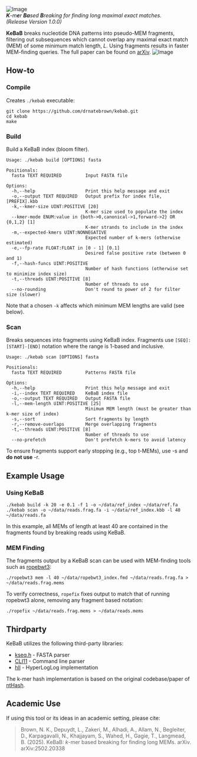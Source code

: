 ![Image](https://github.com/user-attachments/assets/ceccfb5b-b557-435b-b009-1aa7f3424bb2)  
_**K**-m**e**r **Ba**sed **B**reaking for finding long maximal exact matches._  
_(Release Version 1.0.0)_
  
**KeBaB** breaks nucleotide DNA patterns into pseudo-MEM fragments, filtering out subsequences which cannot overlap any maximal exact match (MEM) of some minimum match length, $L$. Using fragments results in faster MEM-finding queries. The full paper can be found on [arXiv](https://arxiv.org/abs/2502.20338).
![Image](https://github.com/user-attachments/assets/2443f05e-e1f1-4ffe-a58c-367071a924a7)
  
## How-to
### Compile
Creates `./kebab` executable:
```
git clone https://github.com/drnatebrown/kebab.git
cd kebab
make
```
### Build
Build a KeBaB index (bloom filter).
```
Usage: ./kebab build [OPTIONS] fasta

Positionals:
  fasta TEXT REQUIRED         Input FASTA file

Options:
  -h,--help                   Print this help message and exit
  -o,--output TEXT REQUIRED   Output prefix for index file, [PREFIX].kbb
  -k,--kmer-size UINT:POSITIVE [20] 
                              K-mer size used to populate the index
  --kmer-mode ENUM:value in {both->0,canonical->1,forward->2} OR {0,1,2} [1] 
                              K-mer strands to include in the index
  -m,--expected-kmers UINT:NONNEGATIVE
                              Expected number of k-mers (otherwise estimated)
  -e,--fp-rate FLOAT:FLOAT in [0 - 1] [0.1] 
                              Desired false positive rate (between 0 and 1)
  -f,--hash-funcs UINT:POSITIVE
                              Number of hash functions (otherwise set to minimize index size)
  -t,--threads UINT:POSITIVE [8] 
                              Number of threads to use
  --no-rounding               Don't round to power of 2 for filter size (slower)
```
Note that a chosen ``-k`` affects which minimum MEM lengths are valid (see below).
### Scan
Breaks sequences into fragments using KeBaB index. Fragments use ``[SEQ]:[START]-[END]`` notation where the range is 1-based and inclusive.
```
Usage: ./kebab scan [OPTIONS] fasta

Positionals:
  fasta TEXT REQUIRED         Patterns FASTA file

Options:
  -h,--help                   Print this help message and exit
  -i,--index TEXT REQUIRED    KeBaB index file
  -o,--output TEXT REQUIRED   Output FASTA file
  -l,--mem-length UINT:POSITIVE [25] 
                              Minimum MEM length (must be greater than k-mer size of index)
  -s,--sort                   Sort fragments by length
  -r,--remove-overlaps        Merge overlapping fragments
  -t,--threads UINT:POSITIVE [8] 
                              Number of threads to use
  --no-prefetch               Don't prefetch k-mers to avoid latency
```
To ensure fragments support early stopping (e.g., top t-MEMs), use -s and **do not use** -r.
## Example Usage
### Using KeBaB
```
./kebab build -k 20 -e 0.1 -f 1 -o ~/data/ref_index ~/data/ref.fa
./kebab scan -o ~/data/reads.frag.fa -i ~/data/ref_index.kbb -l 40 ~/data/reads.fa
```
In this example, all MEMs of length at least 40 are contained in the fragments found by breaking reads using KeBaB.
### MEM Finding
The fragments output by a KeBaB scan can be used with MEM-finding tools such as [ropebwt3](https://github.com/lh3/ropebwt3):
```
./ropebwt3 mem -l 40 ~/data/ropebwt3_index.fmd ~/data/reads.frag.fa > ~/data/reads.frag.mems
```
To verify correctness, ``ropefix`` fixes output to match that of running ropebwt3 alone, removing any fragment based notation:
```
./ropefix ~/data/reads.frag.mems > ~/data/reads.mems
```

## Thirdparty

KeBaB utilizes the following third-party libraries:

* [kseq.h](https://lh3lh3.users.sourceforge.net/kseq.shtml) - FASTA parser
* [CLI11](https://github.com/CLIUtils/CLI11) - Command line parser
* [hll](https://github.com/mindis/hll) - HyperLogLog implementation

The k-mer hash implementation is based on the original codebase/paper of [ntHash](https://github.com/bcgsc/ntHash).

## Academic Use
If using this tool or its ideas in an academic setting, please cite:
>Brown, N. K., Depuydt, L., Zakeri, M., Alhadi, A., Allam, N., Begleiter, D., Karpagavalli, N., Khajjayam, S., Wahed, H., Gagie, T., Langmead, B. (2025). KeBaB: $k$-mer based breaking for finding long MEMs. arXiv. arXiv:2502.20338


